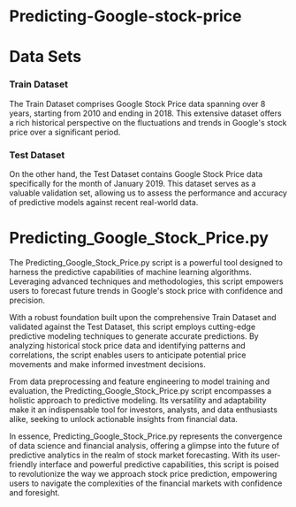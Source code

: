 # Predicting-Google-stock-price
# Data Sets

### Train Dataset
The Train Dataset comprises Google Stock Price data spanning over 8 years, starting from 2010 and ending in 2018. This extensive dataset offers a rich historical perspective on the fluctuations and trends in Google's stock price over a significant period.

### Test Dataset
On the other hand, the Test Dataset contains Google Stock Price data specifically for the month of January 2019. This dataset serves as a valuable validation set, allowing us to assess the performance and accuracy of predictive models against recent real-world data.

# Predicting_Google_Stock_Price.py

The Predicting_Google_Stock_Price.py script is a powerful tool designed to harness the predictive capabilities of machine learning algorithms. Leveraging advanced techniques and methodologies, this script empowers users to forecast future trends in Google's stock price with confidence and precision.

With a robust foundation built upon the comprehensive Train Dataset and validated against the Test Dataset, this script employs cutting-edge predictive modeling techniques to generate accurate predictions. By analyzing historical stock price data and identifying patterns and correlations, the script enables users to anticipate potential price movements and make informed investment decisions.

From data preprocessing and feature engineering to model training and evaluation, the Predicting_Google_Stock_Price.py script encompasses a holistic approach to predictive modeling. Its versatility and adaptability make it an indispensable tool for investors, analysts, and data enthusiasts alike, seeking to unlock actionable insights from financial data.

In essence, Predicting_Google_Stock_Price.py represents the convergence of data science and financial analysis, offering a glimpse into the future of predictive analytics in the realm of stock market forecasting. With its user-friendly interface and powerful predictive capabilities, this script is poised to revolutionize the way we approach stock price prediction, empowering users to navigate the complexities of the financial markets with confidence and foresight.
